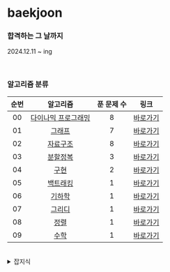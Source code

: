 # baekjoon

### 합격하는 그 날까지
2024.12.11 ~ ing

<br>

### 알고리즘 분류
|   순번   |              알고리즘              | 푼 문제 수 |                링크                 |
|:--------:|:----------------------------------:|:----------:|:----------------------------------:|
|   00     | [다이나믹 프로그래밍](algorithm/src/DP)        |     8      | [바로가기](algorithm/src/DP)      |
|   01     | [그래프](algorithm/src/graph)               |     7      | [바로가기](algorithm/src/graph)   |
|   02     | [자료구조](algorithm/src/DataStructure)      |     8      | [바로가기](algorithm/src/DataStructure) |
|   03     | [분할정복](algorithm/src/DivideAndConquer)    |     3      | [바로가기](algorithm/src/DivideAndConquer) |
|   04     | [구현](algorithm/src/Implement)             |     2      | [바로가기](algorithm/src/Implement) |
|   05     | [백트래킹](algorithm/src/backtracking)       |     1      | [바로가기](algorithm/src/backtracking) |
|   06     | [기하학](algorithm/src/geometry)            |     1      | [바로가기](algorithm/src/geometry) |
|   07     | [그리디](algorithm/src/greedy)              |     1      | [바로가기](algorithm/src/greedy) |
|   08     | [정렬](algorithm/src/sort)                 |     1      | [바로가기](algorithm/src/sort)    |
|   09     | [수학](algorithm/src/Math)                 |     1      | [바로가기](algorithm/src/Math)    |

<br>

<details>
<summary>잡지식</summary>
<div markdown="1">
1. github 잔디 심어지려면 local의 이메일과 github의 이메일이 같아야 한다.

- git config --global --list
- git config --global user.email "github 이메일 주소"
</div>
</details>
